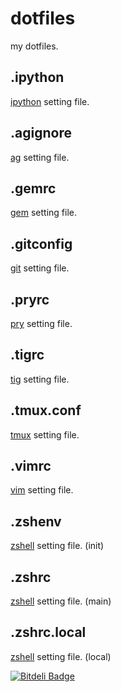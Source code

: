 dotfiles
========

my dotfiles.

.ipython
--------

[ipython](http://ipython.org/) setting file.

.agignore
---------

[ag](https://github.com/ggreer/the_silver_searcher) setting file.

.gemrc
------

[gem](http://rubygems.org/) setting file.

.gitconfig
----------

[git](http://git-scm.com/) setting file.

.pryrc
------

[pry](https://github.com/pry/pry) setting file.

.tigrc
------

[tig](https://github.com/jonas/tig) setting file.

.tmux.conf
----------

[tmux](http://tmux.sourceforge.net/) setting file.

.vimrc
------

[vim](http://www.vim.org/) setting file.

.zshenv
-------

[zshell](http://www.zsh.org/) setting file. (init)

.zshrc
------

[zshell](http://www.zsh.org/) setting file. (main)

.zshrc.local
------------

[zshell](http://www.zsh.org/) setting file. (local)


[![Bitdeli Badge](https://d2weczhvl823v0.cloudfront.net/futoase/dotfiles/trend.png)](https://bitdeli.com/free "Bitdeli Badge")

